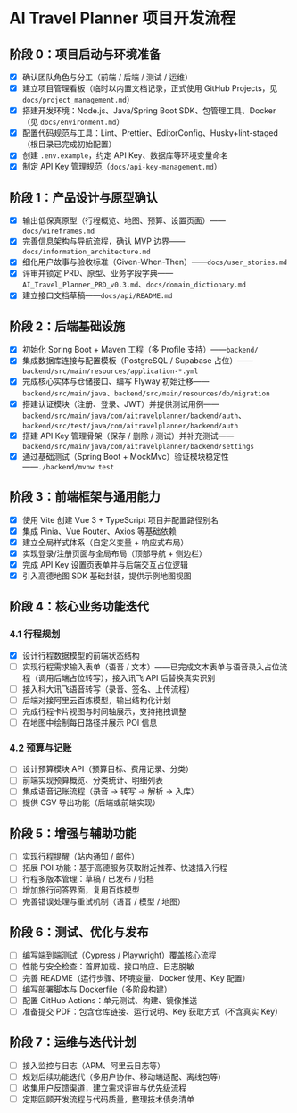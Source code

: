 ﻿# AI Travel Planner 项目开发流程

## 阶段 0：项目启动与环境准备

- [x] 确认团队角色与分工（前端 / 后端 / 测试 / 运维）
- [x] 建立项目管理看板（临时以内置文档记录，正式使用 GitHub Projects，见 `docs/project_management.md`）
- [x] 搭建开发环境：Node.js、Java/Spring Boot SDK、包管理工具、Docker（见 `docs/environment.md`）
- [x] 配置代码规范与工具：Lint、Prettier、EditorConfig、Husky+lint-staged（根目录已完成初始配置）
- [x] 创建 `.env.example`，约定 API Key、数据库等环境变量命名
- [x] 制定 API Key 管理规范（`docs/api-key-management.md`）

## 阶段 1：产品设计与原型确认

- [x] 输出低保真原型（行程概览、地图、预算、设置页面）——`docs/wireframes.md`
- [x] 完善信息架构与导航流程，确认 MVP 边界——`docs/information_architecture.md`
- [x] 细化用户故事与验收标准（Given-When-Then）——`docs/user_stories.md`
- [x] 评审并锁定 PRD、原型、业务字段字典——`AI_Travel_Planner_PRD_v0.3.md`、`docs/domain_dictionary.md`
- [x] 建立接口文档草稿——`docs/api/README.md`

## 阶段 2：后端基础设施

- [x] 初始化 Spring Boot + Maven 工程（多 Profile 支持）——`backend/`
- [x] 集成数据库连接与配置模板（PostgreSQL / Supabase 占位）——`backend/src/main/resources/application-*.yml`
- [x] 完成核心实体与仓储接口、编写 Flyway 初始迁移——`backend/src/main/java`、`backend/src/main/resources/db/migration`
- [x] 搭建认证模块（注册、登录、JWT）并提供测试用例——`backend/src/main/java/com/aitravelplanner/backend/auth`、`backend/src/test/java/com/aitravelplanner/backend/auth`
- [x] 搭建 API Key 管理骨架（保存 / 删除 / 测试）并补充测试——`backend/src/main/java/com/aitravelplanner/backend/settings`
- [x] 通过基础测试（Spring Boot + MockMvc）验证模块稳定性——`./backend/mvnw test`

## 阶段 3：前端框架与通用能力

- [x] 使用 Vite 创建 Vue 3 + TypeScript 项目并配置路径别名
- [x] 集成 Pinia、Vue Router、Axios 等基础依赖
- [x] 建立全局样式体系（自定义变量 + 响应式布局）
- [x] 实现登录/注册页面与全局布局（顶部导航 + 侧边栏）
- [x] 完成 API Key 设置页表单并与后端交互占位逻辑
- [x] 引入高德地图 SDK 基础封装，提供示例地图视图

## 阶段 4：核心业务功能迭代

### 4.1 行程规划

- [x] 设计行程数据模型的前端状态结构
- [ ] 实现行程需求输入表单（语音 / 文本）——已完成文本表单与语音录入占位流程（调用后端占位转写），接入讯飞 API 后替换真实识别
- [ ] 接入科大讯飞语音转写（录音、签名、上传流程）
- [ ] 后端对接阿里云百炼模型，输出结构化计划
- [ ] 完成行程卡片视图与时间轴展示，支持拖拽调整
- [ ] 在地图中绘制每日路径并展示 POI 信息

### 4.2 预算与记账

- [ ] 设计预算模块 API（预算目标、费用记录、分类）
- [ ] 前端实现预算概览、分类统计、明细列表
- [ ] 集成语音记账流程（录音 → 转写 → 解析 → 入库）
- [ ] 提供 CSV 导出功能（后端或前端实现）

## 阶段 5：增强与辅助功能

- [ ] 实现行程提醒（站内通知 / 邮件）
- [ ] 拓展 POI 功能：基于高德服务获取附近推荐、快速插入行程
- [ ] 行程多版本管理：草稿 / 已发布 / 归档
- [ ] 增加旅行问答界面，复用百炼模型
- [ ] 完善错误处理与重试机制（语音 / 模型 / 地图）

## 阶段 6：测试、优化与发布

- [ ] 编写端到端测试（Cypress / Playwright）覆盖核心流程
- [ ] 性能与安全检查：首屏加载、接口响应、日志脱敏
- [ ] 完善 README（运行步骤、环境变量、Docker 使用、Key 配置）
- [ ] 编写部署脚本与 Dockerfile（多阶段构建）
- [ ] 配置 GitHub Actions：单元测试、构建、镜像推送
- [ ] 准备提交 PDF：包含仓库链接、运行说明、Key 获取方式（不含真实 Key）

## 阶段 7：运维与迭代计划

- [ ] 接入监控与日志（APM、阿里云日志等）
- [ ] 规划后续功能迭代（多用户协作、移动端适配、离线包等）
- [ ] 收集用户反馈渠道，建立需求评审与优先级流程
- [ ] 定期回顾开发流程与代码质量，整理技术债务清单
